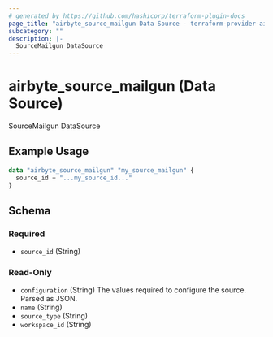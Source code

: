 ```yaml
---
# generated by https://github.com/hashicorp/terraform-plugin-docs
page_title: "airbyte_source_mailgun Data Source - terraform-provider-airbyte"
subcategory: ""
description: |-
  SourceMailgun DataSource
---
```


# airbyte_source_mailgun (Data Source)

SourceMailgun DataSource

## Example Usage

```terraform
data "airbyte_source_mailgun" "my_source_mailgun" {
  source_id = "...my_source_id..."
}
```

<!-- schema generated by tfplugindocs -->
## Schema

### Required

- `source_id` (String)

### Read-Only

- `configuration` (String) The values required to configure the source. Parsed as JSON.
- `name` (String)
- `source_type` (String)
- `workspace_id` (String)


